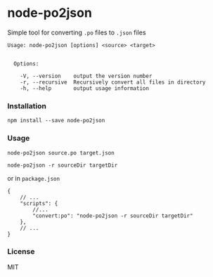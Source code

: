 # node-po2json

Simple tool for converting `.po` files to `.json` files

```
Usage: node-po2json [options] <source> <target>


  Options:

    -V, --version    output the version number
    -r, --recursive  Recursively convert all files in directory
    -h, --help       output usage information
```

### Installation
```
npm install --save node-po2json
```

### Usage
```
node-po2json source.po target.json
```
```
node-po2json -r sourceDir targetDir
```

or in `package.json`
```
{
    // ...
    "scripts": {
        //...
        "convert:po": "node-po2json -r sourceDir targetDir"
    },
    // ...
}
```

### License

MIT